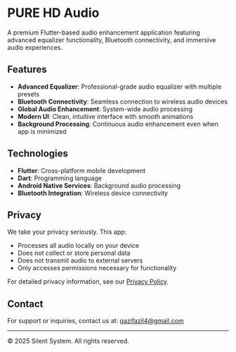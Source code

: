 # PURE HD Audio

A premium Flutter-based audio enhancement application featuring advanced equalizer functionality, Bluetooth connectivity, and immersive audio experiences.

## Features

- **Advanced Equalizer**: Professional-grade audio equalizer with multiple presets
- **Bluetooth Connectivity**: Seamless connection to wireless audio devices
- **Global Audio Enhancement**: System-wide audio processing
- **Modern UI**: Clean, intuitive interface with smooth animations
- **Background Processing**: Continuous audio enhancement even when app is minimized

## Technologies

- **Flutter**: Cross-platform mobile development
- **Dart**: Programming language
- **Android Native Services**: Background audio processing
- **Bluetooth Integration**: Wireless device connectivity

## Privacy

We take your privacy seriously. This app:
- Processes all audio locally on your device
- Does not collect or store personal data
- Does not transmit audio to external servers
- Only accesses permissions necessary for functionality

For detailed privacy information, see our [Privacy Policy](PRIVACY_POLICY.md).

## Contact

For support or inquiries, contact us at: qazifazil4@gmail.com

---

© 2025 Silent System. All rights reserved.
